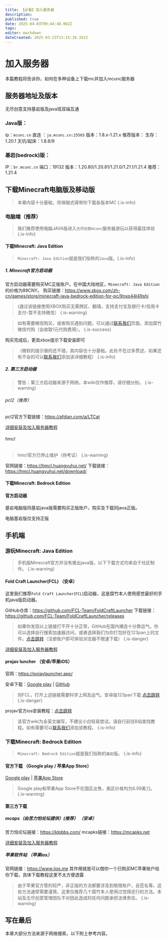 ```yaml
---
title: 【必看】加入服务器
description: 
published: true
date: 2025-04-03T09:44:48.062Z
tags: 
editor: markdown
dateCreated: 2025-03-23T13:15:39.352Z
---
```


# 加入服务器

本篇教程将告诉你，如何在多种设备上下载mc并加入mcunc服务器 

## 服务器地址及版本
无尽创意支持基岩版及java班双端互通
### Java版：
ip：`mcunc.cn` 直连 ：`ja.mcunc.cn:25565`
版本：1.8.x-1.21.x
推荐版本：
生存：1.20.1
天坑/起床：1.8.8/9

### 基岩(bedrock)版：
IP：`br.mcunc.cn`
端口：19132
版本：1.20.80/1.20.81/1.21.0/1.21.1/1.21.4
推荐：1.21.4

## 下载Minecraft电脑版及移动版
> 本章内容十分基础，将保姆式得带你下载各版本MC
{.is-info}


### 电脑端（推荐）
> 我们推荐使用电脑JAVA版进入`无尽创意mcunc`服务器游玩以获得最佳体验
{.is-info}


#### 下载Minecraft: Java Edition

> `Minecraft: Java Edition`就是我们俗称的`Java`版。{.is-info}

##### 1. Minecraft官方启动器

官方启动器需要购买MC正版账户。在中国大陆地区，`Minecraft: Java Edition`的价格为89CNY。
购买链接：<https://www.xbox.com/zh-cn/games/store/minecraft-java-bedrock-edition-for-pc/9nxp44l49shj>

> (通过该链接使用XBOX购买无需跨区、翻墙，支持支付宝及银行卡/信用卡支付-暂不支持微信）
{.is-warning}

> 如有需要微信购买，或者购买遇到问题。可以通过[联系我们](../联系我们)页面，添加腐竹微信代购（会收取1元代购费用）。
{.is-success}

购买完成后，更具xbox提示下载安装即可
> （微软的提示做的还不错，其内容也十分基础。此处不在过多赘述，如果还有不会的可以[联系我们](../联系我们)添加该详细教程）
{.is-info}


##### 2. 第三方启动器
> 警告：第三方启动器来源于网络，本wiki仅作推荐，请仔细分别。
{.is-warning}

###### pcl2（推荐）

pcl2官方下载链接：<https://afdian.com/a/LTCat>

[详细安装及加入服务器教程](./下载MC/pcl2)

###### hmcl
> hmcl官方已停止维护（待考证）
{.is-warning}

官网链接：<https://hmcl.huangyuhui.net/>
下载链接：<https://hmcl.huangyuhui.net/download/>

#### 下载Minecraft: Bedrock Edition

#### 官方启动器

基岩电脑版同基岩java版需要购买正版账户，购买及下载同java正版。

电脑基岩版仅支持正版

## 手机端

### 游玩Minecraft: Java Edition

> 手机版Minecraft官方并没有推出java版，以下下载方式均来自于社区制作。
{.is-warning}

#### Fold Craft Launcher(FCL)  （安卓）
这里我们推荐`Fold Craft Launcher`(`FCL`)启动器，这是腐竹本人使用感觉最好的手机java版启动器。

GitHub仓库：<https://github.com/FCL-Team/FoldCraftLauncher>
下载链接：<https://github.com/FCL-Team/FoldCraftLauncher/releases>
> 如果你发现以上链接打不开十分正常，GitHub在国内裸连十分靠运气。你可以选择自行搜索加速器访问，或者选择我们为你打包好在123pan上的文件。[点击跳转](https://www.123865.com/s/Yo41jv-b0GC)（注册账户即可体验浏览器不限速下载）
{.is-danger}

[详细安装及加入服务器教程](./下载MC/fcl)

#### projav luncher  （安卓/苹果iOS）

官网：<https://pojavlauncher.app/>

安卓下载：[Google play](https://play.google.com/store/apps/details?id=net.kdt.pojavlaunch) | [GitHub](https://github.com/PojavLauncherTeam/PojavLauncher/releases)

> 同FCL，打开上述链接需要科学上网及运气。安卓版123pan下载 [点击跳转](https://www.123865.com/s/Yo41jv-j0GC)
{.is-danger}


projav官方ios安装教程：[点击跳转](https://pojavlauncher.app/wiki/getting_started/INSTALL.html#ios)

> 该官方wiki为全英文编写，不建议小白轻易尝试。请自行前往B站查找教程。如有需要可以[联系我们](/联系我们)添加该教程。
{.is-info}



### 下载Minecraft: Bedrock Edition

> `Minecraft: Bedrock Edition`就是我们俗称的`基岩`版。
{.is-info}

#### 官方下载 （Google play / 苹果App Store）

[Google play](https://play.google.com/store/apps/details?id=com.mojang.minecraftpe) | [苹果App Store](https://apps.apple.com/us/app/minecraft-dream-it-build-it/id479516143)

> Google play和苹果App Store不在国区出售，美区价格均为6.99美刀。
{.is-warning}

#### 第三方下载
##### mcaps（由苦力怕论坛提供）(推荐）  （安卓）
苦力怕论坛链接：<https://klpbbs.com/>
mcapks链接：<https://mcapks.net>

[详细安装及加入服务器教程](./下载MC/mcapks)

##### 苹果软件站 （苹果ios）
官网链接：<https://www.iios.me>
其作用就是可以借你一个已购买MC苹果账户给你下载，具体下载教程这里不太方便透露

> 由于苹果官方管的较严，非正版的方法都要涉及到租借账户，自签名等。这些方法通常需要谨慎，这里仅推荐几个腐竹本人使用过觉得还行的方法。本站及无尽创意管理团队不对因此造成的任何问题承担法律责任。
{.is-warning}

## 写在最后
本章大部分方法来源于网络搜索，以下附上参考内容。
